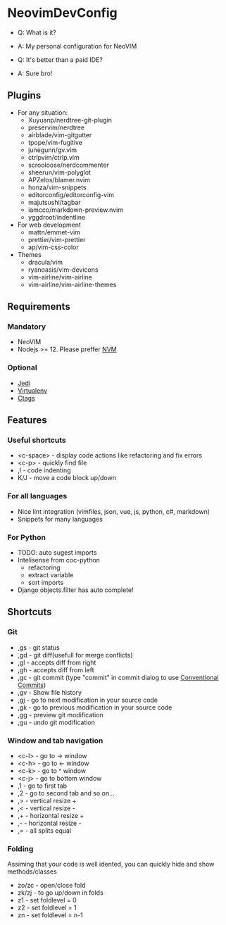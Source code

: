 # NeovimDevConfig

- Q: What is it?
- A: My personal configuration for NeoVIM

- Q: It's better than a paid IDE?
- A: Sure bro!

## Plugins

- For any situation:
  - Xuyuanp/nerdtree-git-plugin
  - preservim/nerdtree
  - airblade/vim-gitgutter
  - tpope/vim-fugitive
  - junegunn/gv.vim
  - ctrlpvim/ctrlp.vim
  - scrooloose/nerdcommenter
  - sheerun/vim-polyglot
  - APZelos/blamer.nvim
  - honza/vim-snippets
  - editorconfig/editorconfig-vim
  - majutsushi/tagbar
  - iamcco/markdown-preview.nvim
  - yggdroot/indentline
- For web development
  - mattn/emmet-vim
  - prettier/vim-prettier
  - ap/vim-css-color
- Themes
  - dracula/vim
  - ryanoasis/vim-devicons
  - vim-airline/vim-airline
  - vim-airline/vim-airline-themes

## Requirements

### Mandatory

- NeoVIM
- Nodejs >= 12. Please preffer [NVM](https://github.com/nvm-sh/nvm)

### Optional

- [Jedi](https://github.com/davidhalter/jedi)
- [Virtualenv](https://github.com/pypa/virtualenv)
- [Ctags](http://ctags.sourceforge.net/)

## Features

### Useful shortcuts

- \<c-space\> - display code actions like refactoring and fix errors
- \<c-p\>     - quickly find file
- ,l          - code indenting
- K/J         - move a code block up/down

### For all languages

- Nice lint integration (vimfiles, json, vue, js, python, c#, markdown)
- Snippets for many languages

### For Python

- TODO: auto sugest imports
- Intelisense from coc-python
  - refactoring
  - extract variable
  - sort imports
- Django objects.filter has auto complete!

## Shortcuts

### Git

- ,gs  - git status
- ,gd  - git diff(usefull for merge conflicts)
- ,gl  - accepts diff from right
- ,gh  - accepts diff from left
- ,gc  - git commit (type "commit" in commit dialog to use [Conventional Commits](https://www.conventionalcommits.org/en/v1.0.0/))
- ,gv  - Show file history
- ,gj  - go to next modification in your source code
- ,gk  - go to previous modification in your source code
- ,gg  - preview git modification
- ,gu  - undo git modification

### Window and tab navigation

- \<c-l\> - go to -> window
- \<c-h\> - go to <- window
- \<c-k\> - go to ^ window
- \<c-j\> - go to bottom window
- ,1    - go to first tab
- ,2    - go to second tab and so on...
- ,>    - vertical resize +
- ,<    - vertical resize -
- ,+    - horizontal resize +
- ,-    - horizontal resize -
- ,=    - all splits equal

### Folding

Assiming that your code is well idented, you can quickly hide and show methods/classes

- zo/zc - open/close fold
- zk/zj - to go up/down in folds
- z1 - set foldlevel = 0
- z2 - set foldlevel = 1
- zn - set foldlevel = n-1
